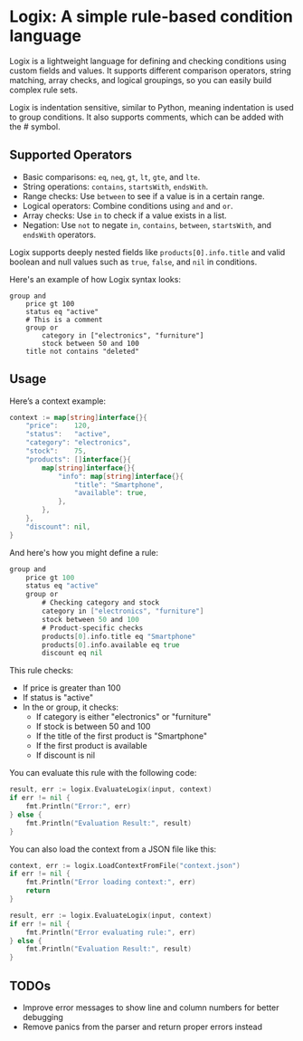 # Logix: A simple rule-based condition language

Logix is a lightweight language for defining and checking conditions using custom fields and values. It supports different comparison operators, string matching, array checks, and logical groupings, so you can easily build complex rule sets.

Logix is indentation sensitive, similar to Python, meaning indentation is used to group conditions. It also supports comments, which can be added with the # symbol.

## Supported Operators

- Basic comparisons: `eq`, `neq`, `gt`, `lt`, `gte`, and `lte`.
- String operations: `contains`, `startsWith`, `endsWith`.
- Range checks: Use `between` to see if a value is in a certain range.
- Logical operators: Combine conditions using `and` and `or`.
- Array checks: Use `in` to check if a value exists in a list.
- Negation: Use `not` to negate `in`, `contains`, `between`, `startsWith`, and `endsWith` operators.

Logix supports deeply nested fields like `products[0].info.title` and valid boolean and null values such as `true`, `false`, and `nil` in conditions.

Here's an example of how Logix syntax looks:

```
group and
    price gt 100
    status eq "active"
    # This is a comment
    group or
        category in ["electronics", "furniture"]
        stock between 50 and 100
    title not contains "deleted"
```

## Usage

Here’s a context example:

```go
context := map[string]interface{}{
    "price":    120,
    "status":   "active",
    "category": "electronics",
    "stock":    75,
    "products": []interface{}{
        map[string]interface{}{
            "info": map[string]interface{}{
                "title": "Smartphone",
                "available": true,
            },
        },
    },
    "discount": nil,
}
```

And here's how you might define a rule:

```go
group and
    price gt 100
    status eq "active"
    group or
        # Checking category and stock
        category in ["electronics", "furniture"]
        stock between 50 and 100
        # Product-specific checks
        products[0].info.title eq "Smartphone"
        products[0].info.available eq true
        discount eq nil
```

This rule checks:

- If price is greater than 100
- If status is "active"
- In the or group, it checks:
    - If category is either "electronics" or "furniture"
    - If stock is between 50 and 100
    - If the title of the first product is "Smartphone"
    - If the first product is available
    - If discount is nil



You can evaluate this rule with the following code:

```go
result, err := logix.EvaluateLogix(input, context)
if err != nil {
    fmt.Println("Error:", err)
} else {
    fmt.Println("Evaluation Result:", result)
}
```

You can also load the context from a JSON file like this:
```go
context, err := logix.LoadContextFromFile("context.json")
if err != nil {
    fmt.Println("Error loading context:", err)
    return
}

result, err := logix.EvaluateLogix(input, context)
if err != nil {
    fmt.Println("Error evaluating rule:", err)
} else {
    fmt.Println("Evaluation Result:", result)
}
```

## TODOs

- Improve error messages to show line and column numbers for better debugging
- Remove panics from the parser and return proper errors instead
